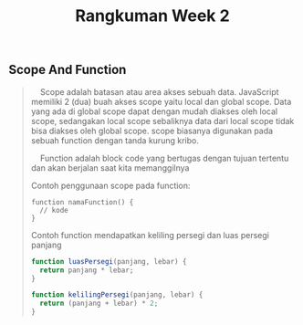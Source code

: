 <div style="text-align: center"><h1>Rangkuman Week 2</h1></div>
<!-- ========================Bagian CLI======================== -->
&nbsp;

## Scope And Function

> &nbsp;&nbsp;&nbsp;&nbsp;Scope adalah batasan atau area akses sebuah data. JavaScript memiliki 2 (dua) buah akses scope yaitu local dan global scope. Data yang ada di global scope dapat dengan mudah diakses oleh local scope, sedangakan local scope sebaliknya data dari local scope tidak bisa diakses oleh global scope. scope biasanya digunakan pada sebuah function dengan tanda kurung kribo.
>
> &nbsp;&nbsp;&nbsp;&nbsp;Function adalah block code yang bertugas dengan tujuan tertentu dan akan berjalan saat kita memanggilnya
>
> Contoh penggunaan scope pada function:
>
> ```
> function namaFunction() {
>   // kode
> }
> ```
>
> Contoh function mendapatkan keliling persegi dan luas persegi panjang
>
> ```js
> function luasPersegi(panjang, lebar) {
>   return panjang * lebar;
> }
>
> function kelilingPersegi(panjang, lebar) {
>   return (panjang + lebar) * 2;
> }
> ```
